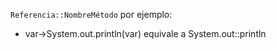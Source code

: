 `Referencia::NombreMétodo`
por ejemplo:
- var->System.out.println(var) equivale a System.out::println


